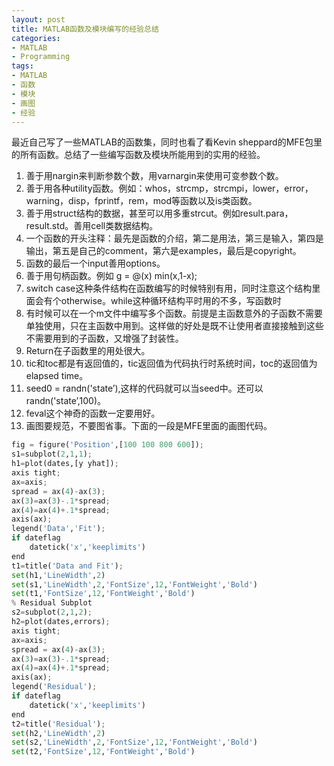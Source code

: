 ```yaml
---
layout: post
title: MATLAB函数及模块编写的经验总结
categories:
- MATLAB
- Programming
tags:
- MATLAB
- 函数
- 模块
- 画图
- 经验
---
```


最近自己写了一些MATLAB的函数集，同时也看了看Kevin sheppard的MFE包里的所有函数。总结了一些编写函数及模块所能用到的实用的经验。

1. 善于用nargin来判断参数个数，用varnargin来使用可变参数个数。
2. 善于用各种utility函数。例如：whos，strcmp，strcmpi，lower，error，warning，disp，fprintf，rem，mod等函数以及is类函数。
3. 善于用struct结构的数据，甚至可以用多重strcut。例如result.para，result.std。善用cell类数据结构。
4. 一个函数的开头注释：最先是函数的介绍，第二是用法，第三是输入，第四是输出，第五是自己的comment，第六是examples，最后是copyright。
5. 函数的最后一个input善用options。
6. 善于用句柄函数。例如 g = @(x) min(x,1-x);
7. switch case这种条件结构在函数编写的时候特别有用，同时注意这个结构里面会有个otherwise。while这种循环结构平时用的不多，写函数时
8. 有时候可以在一个m文件中编写多个函数。前提是主函数意外的子函数不需要单独使用，只在主函数中用到。这样做的好处是既不让使用者直接接触到这些不需要用到的子函数，又增强了封装性。
9. Return在子函数里的用处很大。
10. tic和toc都是有返回值的，tic返回值为代码执行时系统时间，toc的返回值为elapsed time。
11. seed0 = randn('state’),这样的代码就可以当seed中。还可以randn('state’,100)。
12. feval这个神奇的函数一定要用好。
13. 画图要规范，不要图省事。下面的一段是MFE里面的画图代码。

``` PYTHON
fig = figure('Position',[100 100 800 600]);
s1=subplot(2,1,1);
h1=plot(dates,[y yhat]);
axis tight;
ax=axis;
spread = ax(4)-ax(3);
ax(3)=ax(3)-.1*spread;
ax(4)=ax(4)+.1*spread;
axis(ax);
legend('Data','Fit');
if dateflag
    datetick('x','keeplimits')
end
t1=title('Data and Fit');
set(h1,'LineWidth',2)
set(s1,'LineWidth',2,'FontSize',12,'FontWeight','Bold')
set(t1,'FontSize',12,'FontWeight','Bold')
% Residual Subplot
s2=subplot(2,1,2);
h2=plot(dates,errors);
axis tight;
ax=axis;
spread = ax(4)-ax(3);
ax(3)=ax(3)-.1*spread;
ax(4)=ax(4)+.1*spread;
axis(ax);
legend('Residual');
if dateflag
    datetick('x','keeplimits')
end
t2=title('Residual');
set(h2,'LineWidth',2)
set(s2,'LineWidth',2,'FontSize',12,'FontWeight','Bold')
set(t2,'FontSize',12,'FontWeight','Bold')
```